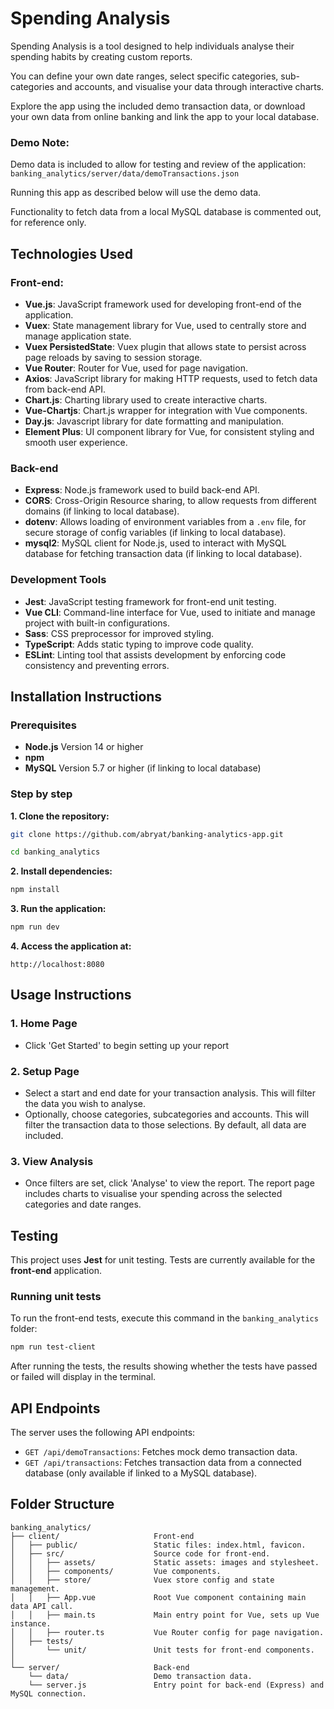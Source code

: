 # Spending Analysis
Spending Analysis is a tool designed to help individuals analyse their spending habits by creating custom reports.

You can define your own date ranges, select specific categories, sub-categories and accounts, and visualise your data through interactive charts.

Explore the app using the included demo transaction data, or download your own data from online banking and link the app to your local database.

### Demo Note:
Demo data is included to allow for testing and review of the application: ```banking_analytics/server/data/demoTransactions.json``` 

Running this app as described below will use the demo data.

Functionality to fetch data from a local MySQL database is commented out, for reference only.

## Technologies Used
### Front-end:
- **Vue.js**: JavaScript framework used for developing front-end of the application.
- **Vuex**: State management library for Vue, used to centrally store and manage application state.
- **Vuex PersistedState**: Vuex plugin that allows state to persist across page reloads by saving to session storage.
- **Vue Router**: Router for Vue, used for page navigation.
- **Axios**: JavaScript library for making HTTP requests, used to fetch data from back-end API.
- **Chart.js**: Charting library used to create interactive charts.
- **Vue-Chartjs**: Chart.js wrapper for integration with Vue components.
- **Day.js**: Javascript library for date formatting and manipulation.
- **Element Plus**: UI component library for Vue, for consistent styling and smooth user experience.

### Back-end
- **Express**: Node.js framework used to build back-end API.
- **CORS**: Cross-Origin Resource sharing, to allow requests from different domains (if linking to local database).
- **dotenv**: Allows loading of environment variables from a ```.env``` file, for secure storage of config variables (if linking to local database).
- **mysql2**: MySQL client for Node.js, used to interact with MySQL database for fetching transaction data (if linking to local database).

### Development Tools
- **Jest**: JavaScript testing framework for front-end unit testing.
- **Vue CLI**: Command-line interface for Vue, used to initiate and manage project with built-in configurations.
- **Sass**: CSS preprocessor for improved styling.
- **TypeScript**: Adds static typing to improve code quality.
- **ESLint**: Linting tool that assists development by enforcing code consistency and preventing errors.

## Installation Instructions
### Prerequisites
- **Node.js** Version 14 or higher
- **npm** 
- **MySQL** Version 5.7 or higher (if linking to local database)

### Step by step
**1. Clone the repository:**
```bash
git clone https://github.com/abryat/banking-analytics-app.git 

cd banking_analytics
```

**2. Install dependencies:**
```bash
npm install
```

**3. Run the application:**
```bash
npm run dev
```

**4. Access the application at:**
```
http://localhost:8080
```

## Usage Instructions
### 1. Home Page
- Click 'Get Started' to begin setting up your report

### 2. Setup Page
- Select a start and end date for your transaction analysis. This will filter the data you wish to analyse.
- Optionally, choose categories, subcategories and accounts. This will filter the transaction data to those selections. By default, all data are included.

### 3. View Analysis
- Once filters are set, click 'Analyse' to view the report. The report page includes charts to visualise your spending across the selected categories and date ranges.

## Testing
This project uses **Jest** for unit testing. Tests are currently available for the **front-end** application.
### Running unit tests
To run the front-end tests, execute this command in the ```banking_analytics``` folder:
```bash
npm run test-client
```
After running the tests, the results showing whether the tests have passed or failed will display in the terminal.

## API Endpoints
The server uses the following API endpoints:
- ```GET /api/demoTransactions```: Fetches mock demo transaction data.
- ```GET /api/transactions```: Fetches transaction data from a connected database (only available if linked to a MySQL database).

## Folder Structure
```plaintext
banking_analytics/
├── client/                     Front-end
│   ├── public/                 Static files: index.html, favicon.
│   ├── src/                    Source code for front-end.
│   │   ├── assets/             Static assets: images and stylesheet.
│   │   ├── components/         Vue components.
│   │   ├── store/              Vuex store config and state management.
│   │   ├── App.vue             Root Vue component containing main data API call.
│   │   ├── main.ts             Main entry point for Vue, sets up Vue instance.
│   │   ├── router.ts           Vue Router config for page navigation.
│   ├── tests/                  
│       └── unit/               Unit tests for front-end components.
│
└── server/                     Back-end
    └── data/                   Demo transaction data.
    └── server.js               Entry point for back-end (Express) and MySQL connection.
```
    

